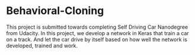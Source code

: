 # Behavioral-Cloning
This project is submitted towards completing Self Driving Car Nanodegree from Udacity. In this project, we develop a network in Keras that train a car on a track. And let the car drive by itself based on how well the network is developed, trained and work. 
